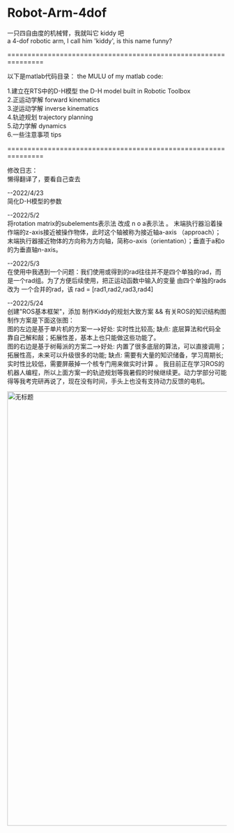 # Robot-Arm-4dof
一只四自由度的机械臂，我就叫它 kiddy 吧     
a 4-dof robotic arm, I call him 'kiddy', is this name funny?

  
===============================================================
  
以下是matlab代码目录：
the MULU of my matlab code:
    

1.建立在RTS中的D-H模型 the D-H model built in Robotic Toolbox       
2.正运动学解   forward kinematics         
3.逆运动学解   inverse kinematics      
4.轨迹规划  trajectory planning       
5.动力学解  dynamics      
6.一些注意事项  tips       
  
     
===============================================================    
         
修改日志：    
懒得翻译了，要看自己查去
  
--2022/4/23   
      简化D-H模型的参数
           
--2022/5/2    
      将rotation matrix的subelements表示法 改成 n o a表示法 。
 末端执行器沿着操作端的z-axis接近被操作物体，此时这个轴被称为接近轴a-axis （approach）；末端执行器接近物体的方向称为方向轴，简称o-axis（orientation）；垂直于a和o的为垂直轴n-axis。
       
--2022/5/3        
      在使用中我遇到一个问题：我们使用或得到的rad往往并不是四个单独的rad，而是一个rad组。为了方便后续使用，把正运动函数中输入的变量 由四个单独的rads 改为 一个合并的rad，该 rad = [rad1,rad2,rad3,rad4]
      
      
--2022/5/24          
      创建"ROS基本框架"，添加 制作Kiddy的规划大致方案 && 有关ROS的知识结构图
      制作方案是下面这张图：      
      图的左边是基于单片机的方案一-->好处: 实时性比较高; 缺点: 底层算法和代码全靠自己解和敲；拓展性差，基本上也只能做这些功能了。        
      图的右边是基于树莓派的方案二-->好处: 内置了很多底层的算法，可以直接调用；拓展性高，未来可以升级很多的功能; 缺点: 需要有大量的知识储备，学习周期长; 实时性比较低，需要屏蔽掉一个核专门用来做实时计算 。
      我目前正在学习ROS的机器人编程，所以上面方案一的轨迹规划等我暑假的时候继续更。动力学部分可能得等我考完研再说了，现在没有时间，手头上也没有支持动力反馈的电机。
           
 <img width="997" alt="无标题" src="https://user-images.githubusercontent.com/78713753/170242655-f039e6d6-533d-49e1-9a92-79daf0ce4821.png">

 
 
